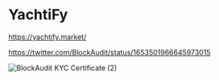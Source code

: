 # YachtiFy

https://yachtify.market/

https://twitter.com/BlockAudit/status/1653501966645973015

![BlockAudit KYC Certificate (2)](https://user-images.githubusercontent.com/121312707/235782033-c0632109-fc92-4b26-a7af-a0700af11f91.png)
